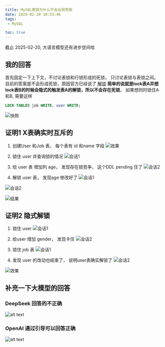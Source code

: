 ```yaml
---
title: MySQL表锁为什么不会出现死锁
date: 2025-02-20 10:53:46
tags:
 - MySQL

toc: true
---
```



截止 2025-02-20, 大语言模型还有进步空间哈

## 我的回答

首先固定一下上下文，不讨论表锁和行锁形成的死锁， 只讨论表锁与表锁之间。
目前的答案是不会形成死锁，原因官方已经说了 [解锁](https://dev.mysql.com/doc/refman/8.4/en/lock-tables.html)
**简单的说就是lock表A并想lock表B的时候会隐式的触发表A的解锁，所以不会存在死锁**， 如果想同时锁住A和B, 需要这样
```sql
LOCK TABLES job WRITE, user WRITE;
```
![快照](/images/mysql3.png)


## 证明1 X表确实时互斥的
1. 创建User 和Job 表， 每个表有 id 和name 字段
![效果](/images/mysql4.png)

2. 锁住 user 并查询锁的情况
![会话1](/images/mysql5.png)

3. 给 user 表 增加列 age， 发现存在锁竞争， 这个DDL pending 住了
![会话2](/images/mysql6.png)

4. 解锁 user 表， 发现age 修改好了
![会话1](/images/mysql7.png)

![会话2](/images/mysql8.png)

![结果](/images/mysql9.png)

## 证明2 隐式解锁
1. 锁住 user
![会话1](/images/mysql10.png)

2. 给user 增加 gender， 发现卡住
![会话2](/images/mysql11.png)

3. 锁住 job 表
![会话1](/images/mysql12.png)

4. 发现 user 的改动也结束了， 说明user表确实解锁了
![会话2](/images/mysql13.png)

![效果](/images/mysql14.png)


## 补充一下大模型的回答


### DeepSeek 回答的不正确
![alt text](/images/mysql1.png)


### OpenAI 通过引导可以回答正确
![alt text](/images/mysql2.png)

